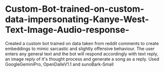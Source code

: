 # Custom-Bot-trained-on-custom-data-impersonating-Kanye-West-Text-Image-Audio-response-
Created a custom bot trained on data taken from reddit comments to create embeddings to mimic sarcastic and slightly offensive behaviour. The user enters any general text and the bot will respond accordingly with text reply, an image reply of it's thought process and generate a song as a reply. Used GoogleGeminiPro, OpenDalleV1.1 and sunoBark-Small
